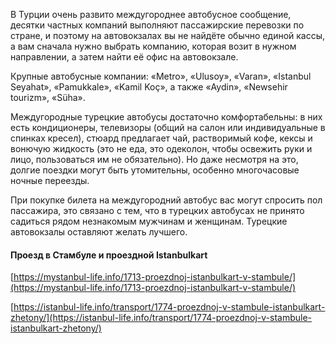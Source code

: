 В Турции очень развито междугороднее автобусное сообщение, десятки частных компаний выполняют пассажирские перевозки по стране, и поэтому на автовокзалах вы не найдёте обычно единой кассы, а вам сначала нужно выбрать компанию, которая возит в нужном направлении, а затем найти её офис на автовокзале.

Крупные автобусные компании: «Metro», «Ulusoy», «Varan», «Istanbul Seyahat», «Pamukkale», «Kamil Koç», а также «Aydin», «Newsehir tourizm», «Süha».

Междугородные турецкие автобусы достаточно комфортабельны: в них есть кондиционеры, телевизоры (общий на салон или индивидуальные в спинках кресел), стюард предлагает чай, растворимый кофе, кексы и вонючую жидкость (это не еда, это одеколон, чтобы освежить руки и лицо, пользоваться им не обязательно). Но даже несмотря на это, долгие поездки могут быть утомительны, особенно многочасовые ночные переезды.

При покупке билета на междугородний автобус вас могут спросить пол пассажира, это связано с тем, что в турецких автобусах не принято садиться рядом незнакомым мужчинам и женщинам. Турецкие автовокзалы оставляют желать лучшего.

#### **Проезд в Стамбуле и проездной Istanbulkart**

[https://mystanbul-life.info/1713-proezdnoj-istanbulkart-v-stambule/](https://mystanbul-life.info/1713-proezdnoj-istanbulkart-v-stambule/)

[https://istanbul-life.info/transport/1774-proezdnoj-v-stambule-istanbulkart-zhetony/](https://istanbul-life.info/transport/1774-proezdnoj-v-stambule-istanbulkart-zhetony/)